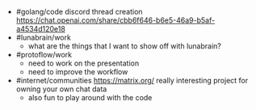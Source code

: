 - #golang/code discord thread creation https://chat.openai.com/share/cbb6f646-b6e5-46a9-b5af-a4534d120e18
- #lunabrain/work
	- what are the things that I want to show off with lunabrain?
- #protoflow/work
	- need to work on the presentation
	- need to improve the workflow
- #internet/communities https://matrix.org/ really interesting project for owning your own chat data
	- also fun to play around with the code